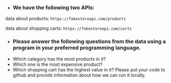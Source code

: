 * ### We have the following two APIs:

data about products: `https://fakestoreapi.com/products`

data about shopping carts: `https://fakestoreapi.com/carts`

* ### Please answer the following questions from the data using a program in your preferred programming language.
- Which category has the most products in it?
- Which one is the most expensive product?
- Which shopping cart has the highest value in it?
Please put your code to github and provide information about how we can run it locally.
